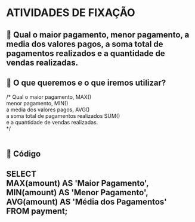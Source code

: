 # ATIVIDADES DE FIXAÇÃO

## 🚀 Qual o maior pagamento, menor pagamento, a media dos valores pagos, a soma total de pagamentos realizados e a quantidade de vendas realizadas.


## 📄 O que queremos e o que iremos utilizar? 

 /* Qual o maior pagamento, MAX() <br>
menor pagamento, MIN()  <br>
a media dos valores pagos, AVG()  <br>
a soma total de pagamentos realizados SUM()  <br>
e a quantidade de vendas realizadas.   <br>
*/
 <br>
 <br>
## 📄 Código
SELECT  <br>
	MAX(amount) AS 'Maior Pagamento',  <br>
    MIN(amount) AS 'Menor Pagamento',  <br>
    AVG(amount) AS 'Média dos Pagamentos'  <br>
FROM payment;  <br>
------------------------------------------------

